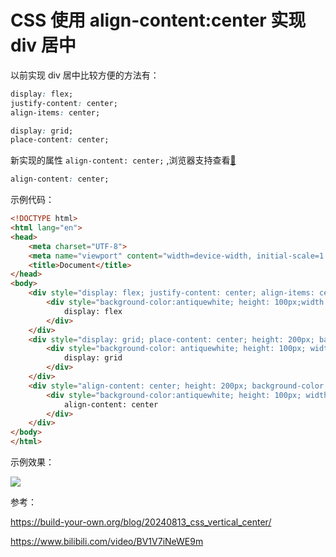 # CSS 使用 align-content:center 实现 div 居中

以前实现 div 居中比较方便的方法有：

```css
display: flex; 
justify-content: center; 
align-items: center;
```

```css
display: grid; 
place-content: center;
```

新实现的属性 `align-content: center;` ,浏览器支持查看[🔗](https://caniuse.com/mdn-css_properties_align-content_block_context)

```css
align-content: center;
```

示例代码：

```html
<!DOCTYPE html>
<html lang="en">
<head>
    <meta charset="UTF-8">
    <meta name="viewport" content="width=device-width, initial-scale=1.0">
    <title>Document</title>
</head>
<body>
    <div style="display: flex; justify-content: center; align-items: center; height: 200px; background-color:aqua;">
        <div style="background-color:antiquewhite; height: 100px;width: 200px;">
            display: flex
        </div>
    </div>
    <div style="display: grid; place-content: center; height: 200px; background-color: aquamarine;">
        <div style="background-color: antiquewhite; height: 100px; width: 200px;">
            display: grid
        </div>
    </div>
    <div style="align-content: center; height: 200px; background-color:blueviolet;">
        <div style="background-color:antiquewhite; height: 100px; width: 200px;  margin: 0 auto;">
            align-content: center
        </div>
    </div>
</body>
</html>
```

示例效果：

![](https://hefengbao.github.io/assets/images/202408241704411.png)

参考：

https://build-your-own.org/blog/20240813_css_vertical_center/

https://www.bilibili.com/video/BV1V7iNeWE9m